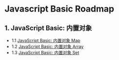 # Javascript Basic Roadmap

## 1. JavaScript Basic: 内置对象

- 1.1 [JavaScript Basic: 内置对象 Map](./builtin-object-Map.md)
- 1.2 [JavaScript Basic: 内置对象 Array](./builtin-object-Array.md)
- 1.3 [JavaScript Basic: 内置对象 Set](./builtin-object-Set.md)
